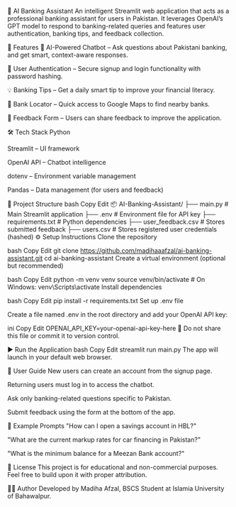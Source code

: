 🏦 AI Banking Assistant
An intelligent Streamlit web application that acts as a professional banking assistant for users in Pakistan. It leverages OpenAI’s GPT model to respond to banking-related queries and features user authentication, banking tips, and feedback collection.

🚀 Features
🤖 AI-Powered Chatbot – Ask questions about Pakistani banking, and get smart, context-aware responses.

🔐 User Authentication – Secure signup and login functionality with password hashing.

💡 Banking Tips – Get a daily smart tip to improve your financial literacy.

📍 Bank Locator – Quick access to Google Maps to find nearby banks.

💬 Feedback Form – Users can share feedback to improve the application.

🛠️ Tech Stack
Python

Streamlit – UI framework

OpenAI API – Chatbot intelligence

dotenv – Environment variable management

Pandas – Data management (for users and feedback)

📁 Project Structure
bash
Copy
Edit
📦 AI-Banking-Assistant/
├── main.py                 # Main Streamlit application
├── .env                    # Environment file for API key
├── requirements.txt        # Python dependencies
├── user_feedback.csv       # Stores submitted feedback
├── users.csv               # Stores registered user credentials (hashed)
⚙️ Setup Instructions
Clone the repository

bash
Copy
Edit
git clone https://github.com/madihaaafzal/ai-banking-assistant.git
cd ai-banking-assistant
Create a virtual environment (optional but recommended)

bash
Copy
Edit
python -m venv venv
source venv/bin/activate      # On Windows: venv\Scripts\activate
Install dependencies

bash
Copy
Edit
pip install -r requirements.txt
Set up .env file

Create a file named .env in the root directory and add your OpenAI API key:

ini
Copy
Edit
OPENAI_API_KEY=your-openai-api-key-here
🚨 Do not share this file or commit it to version control.

▶️ Run the Application
bash
Copy
Edit
streamlit run main.py
The app will launch in your default web browser.

👥 User Guide
New users can create an account from the signup page.

Returning users must log in to access the chatbot.

Ask only banking-related questions specific to Pakistan.

Submit feedback using the form at the bottom of the app.

📌 Example Prompts
"How can I open a savings account in HBL?"

"What are the current markup rates for car financing in Pakistan?"

"What is the minimum balance for a Meezan Bank account?"

📃 License
This project is for educational and non-commercial purposes. Feel free to build upon it with proper attribution.

👩‍💻 Author
Developed by Madiha Afzal, BSCS Student at Islamia University of Bahawalpur.
